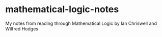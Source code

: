 # mathematical-logic-notes
My notes from reading through Mathematical Logic by Ian Chriswell and Wilfred Hodges

